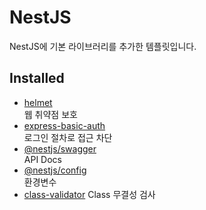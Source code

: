 # NestJS

NestJS에 기본 라이브러리를 추가한 템플릿입니다.

## Installed

- [helmet](https://docs.nestjs.com/security/helmet)  
  웹 취약점 보호
- [express-basic-auth](https://www.npmjs.com/package/express-basic-auth)  
   로그인 절차로 접근 차단
- [@nestjs/swagger](https://docs.nestjs.com/openapi/introduction)  
   API Docs
- [@nestjs/config](https://docs.nestjs.com/techniques/configuration)  
   환경변수
- [class-validator](https://docs.nestjs.com/pipes#class-validator)
  Class 무결성 검사
